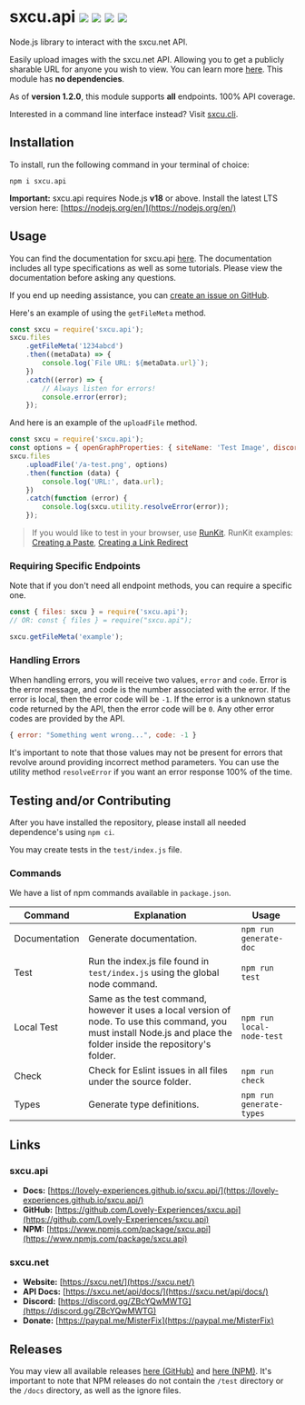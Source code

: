 # sxcu.api ![](https://img.shields.io/github/v/release/lovely-experiences/sxcu.api?style=flat-square) ![](https://img.shields.io/npm/v/sxcu.api?style=flat-square) ![](https://img.shields.io/github/package-json/v/lovely-experiences/sxcu.api?style=flat-square) ![](https://img.shields.io/github/license/lovely-experiences/sxcu.api?style=flat-square)

Node.js library to interact with the sxcu.net API.

Easily upload images with the sxcu.net API. Allowing you to get a publicly sharable URL for anyone you wish to view. You can learn more [here](https://sxcu.net/). This module has **no dependencies**.

As of **version 1.2.0**, this module supports **all** endpoints. 100% API coverage.

Interested in a command line interface instead? Visit [sxcu.cli](https://github.com/Lovely-Experiences/sxcu.cli).

## Installation

To install, run the following command in your terminal of choice:

```console
npm i sxcu.api
```

**Important:** sxcu.api requires Node.js **v18** or above. Install the latest LTS version here: [https://nodejs.org/en/](https://nodejs.org/en/)

## Usage

You can find the documentation for sxcu.api [here](https://lovely-experiences.github.io/sxcu.api/). The documentation includes all type specifications as well as some tutorials. Please view the documentation before asking any questions.

If you end up needing assistance, you can [create an issue on GitHub](https://github.com/Lovely-Experiences/sxcu.api/issues/new).

Here's an example of using the `getFileMeta` method.

```js
const sxcu = require('sxcu.api');
sxcu.files
    .getFileMeta('1234abcd')
    .then((metaData) => {
        console.log(`File URL: ${metaData.url}`);
    })
    .catch((error) => {
        // Always listen for errors!
        console.error(error);
    });
```

And here is an example of the `uploadFile` method.

```js
const sxcu = require('sxcu.api');
const options = { openGraphProperties: { siteName: 'Test Image', discordHideUrl: false } };
sxcu.files
    .uploadFile('/a-test.png', options)
    .then(function (data) {
        console.log('URL:', data.url);
    })
    .catch(function (error) {
        console.log(sxcu.utility.resolveError(error));
    });
```

> If you would like to test in your browser, use [RunKit](https://npm.runkit.com/sxcu.api). RunKit examples: [Creating a Paste](https://runkit.com/embed/h7h32ibjf5t5), [Creating a Link Redirect](https://runkit.com/embed/bivumop1mkbf)

### Requiring Specific Endpoints

Note that if you don't need all endpoint methods, you can require a specific one.

```js
const { files: sxcu } = require('sxcu.api');
// OR: const { files } = require("sxcu.api");

sxcu.getFileMeta('example');
```

### Handling Errors

When handling errors, you will receive two values, `error` and `code`. Error is the error message, and code is the number associated with the error. If the error is local, then the error code will be `-1`. If the error is a unknown status code returned by the API, then the error code will be `0`. Any other error codes are provided by the API.

```js
{ error: "Something went wrong...", code: -1 }
```

It's important to note that those values may not be present for errors that revolve around providing incorrect method parameters. You can use the utility method `resolveError` if you want an error response 100% of the time.

## Testing and/or Contributing

After you have installed the repository, please install all needed dependence's using `npm ci`.

You may create tests in the `test/index.js` file.

### Commands

We have a list of npm commands available in `package.json`.

| Command       | Explanation                                                                                                                                                           | Usage                     |
| ------------- | --------------------------------------------------------------------------------------------------------------------------------------------------------------------- | ------------------------- |
| Documentation | Generate documentation.                                                                                                                                               | `npm run generate-doc`    |
| Test          | Run the index.js file found in `test/index.js` using the global node command.                                                                                         | `npm run test`            |
| Local Test    | Same as the test command, however it uses a local version of node. To use this command, you must install Node.js and place the folder inside the repository's folder. | `npm run local-node-test` |
| Check         | Check for Eslint issues in all files under the source folder.                                                                                                         | `npm run check`           |
| Types         | Generate type definitions.                                                                                                                                            | `npm run generate-types`  |

## Links

### sxcu.api

-   **Docs:** [https://lovely-experiences.github.io/sxcu.api/](https://lovely-experiences.github.io/sxcu.api/)
-   **GitHub:** [https://github.com/Lovely-Experiences/sxcu.api](https://github.com/Lovely-Experiences/sxcu.api)
-   **NPM:** [https://www.npmjs.com/package/sxcu.api](https://www.npmjs.com/package/sxcu.api)

### sxcu.net

-   **Website:** [https://sxcu.net/](https://sxcu.net/)
-   **API Docs:** [https://sxcu.net/api/docs/](https://sxcu.net/api/docs/)
-   **Discord:** [https://discord.gg/ZBcYQwMWTG](https://discord.gg/ZBcYQwMWTG)
-   **Donate:** [https://paypal.me/MisterFix](https://paypal.me/MisterFix)

## Releases

You may view all available releases [here (GitHub)](https://github.com/Lovely-Experiences/sxcu.api/releases) and [here (NPM)](https://www.npmjs.com/package/sxcu.api?activeTab=versions). It's important to note that NPM releases do not contain the `/test` directory or the `/docs` directory, as well as the ignore files.
